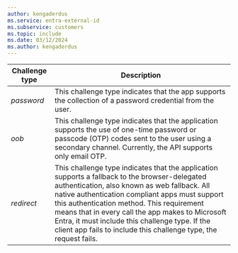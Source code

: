 ```yaml
---
author: kengaderdus
ms.service: entra-external-id 
ms.subservice: customers
ms.topic: include
ms.date: 03/12/2024
ms.author: kengaderdus
---
```


|    Challenge type     | Description                                |
|-----------------------|--------------------------------------------|
| *password*              | This challenge type indicates that the app supports the collection of a password credential from the user.                   |
| *oob*   | This challenge type indicates that the application supports the use of one-time password or passcode (OTP) codes sent to the user using a secondary channel. Currently, the API supports only email OTP.|
| *redirect*  | This challenge type indicates that the application supports a fallback to the browser-delegated authentication, also known as web fallback. All native authentication compliant apps must support this authentication method. This requirement means that in every call the app makes to Microsoft Entra, it must include this challenge type. If the client app fails to include this challenge type, the request fails. |